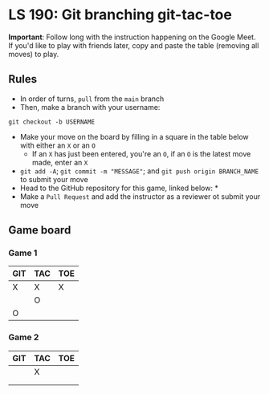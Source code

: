 # LS 190: Git branching git-tac-toe

**Important**: Follow long with the instruction happening on the Google Meet. If you'd like to play with friends later, copy and paste the table (removing all moves) to play.

## Rules

* In order of turns, `pull` from the `main` branch
* Then, make a branch with your username:
```
git checkout -b USERNAME
```
* Make your move on the board by filling in a square in the table below with either an `X` or an `O`
  * If an `X` has just been entered, you're an `O`, if an `O` is the latest move made, enter an `X`
* `git add -A`; `git commit -m "MESSAGE"`; and `git push origin BRANCH_NAME` to submit your move
* Head to the GitHub repository for this game, linked below:
  * 
* Make a `Pull Request` and add the instructor as a reviewer ot submit your move

## Game board

### Game 1

|GIT|TAC|TOE|
|---|---|---|
| X | X  | X | 
|   | O |   |
|  O |   |   |

### Game 2

|GIT|TAC|TOE|
|---|---|---|
|   | X  |   | 
|   |   |   |
|   |   |   |